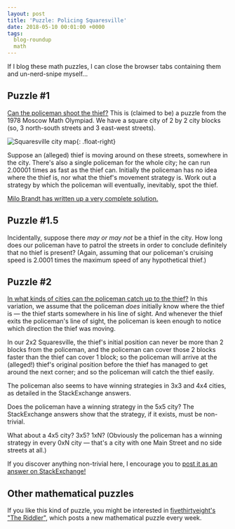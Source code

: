 ```yaml
---
layout: post
title: 'Puzzle: Policing Squaresville'
date: 2018-05-10 00:01:00 +0000
tags:
  blog-roundup
  math
---
```


If I blog these math puzzles, I can close the browser tabs containing them and un-nerd-snipe
myself...


## Puzzle #1

[Can the policeman shoot the thief?](https://puzzling.stackexchange.com/questions/36565/can-the-policeman-catch-the-thief)
This is (claimed to be) a puzzle from the 1978 Moscow Math Olympiad. We have a square
city of 2 by 2 city blocks (so, 3 north-south streets and 3 east-west streets).

![Squaresville city map](https://i.stack.imgur.com/odSRh.jpg){: .float-right}

Suppose an (alleged) thief is moving around on these streets, somewhere in the city.
There's also a single policeman for the whole city; he can run 2.00001 times as fast
as the thief can. Initially the policeman has no idea where the thief is, nor what the
thief's movement strategy is. Work out a strategy by which the policeman will eventually,
inevitably, spot the thief.

[Milo Brandt has written up a very complete solution.](https://puzzling.stackexchange.com/a/36567/3896)


## Puzzle #1.5

Incidentally, suppose there *may or may not* be a thief in the city. How long does
our policeman have to patrol the streets in order to conclude definitely that no thief
is present? (Again, assuming that our policeman's cruising speed is 2.0001 times the
maximum speed of any hypothetical thief.)


## Puzzle #2

[In what kinds of cities can the policeman catch up to the thief?](https://puzzling.stackexchange.com/questions/36648/can-the-policeman-actually-catch-the-thief-instead-of-shooting)
In this variation, we assume that the policeman *does* initially know where the thief
is — the thief starts somewhere in his line of sight. And whenever the thief exits
the policeman's line of sight, the policeman is keen enough to notice which direction
the thief was moving.

In our 2x2 Squaresville, the thief's initial position can never be more than 2 blocks
from the policeman, and the policeman can cover those 2 blocks faster than the thief
can cover 1 block; so the policeman will arrive at the (alleged!) thief's original
position before the thief has managed to get around the next corner; and so the policeman
will catch the thief easily.

The policeman also seems to have winning strategies in 3x3 and 4x4 cities, as detailed
in the StackExchange answers.

Does the policeman have a winning strategy in the 5x5 city? The StackExchange answers
show that the strategy, if it exists, must be non-trivial.

What about a 4x5 city? 3x5? 1xN? (Obviously the policeman has a winning strategy in
every 0xN city — that's a city with one Main Street and no side streets at all.)

If you discover anything non-trivial here, I encourage you to [post it as an answer
on StackExchange!](https://puzzling.stackexchange.com/questions/36648/can-the-policeman-actually-catch-the-thief-instead-of-shooting)


## Other mathematical puzzles

If you like this kind of puzzle, you might be interested in
[fivethirtyeight's "The Riddler"](https://fivethirtyeight.com/tag/the-riddler/),
which posts a new mathematical puzzle every week.

